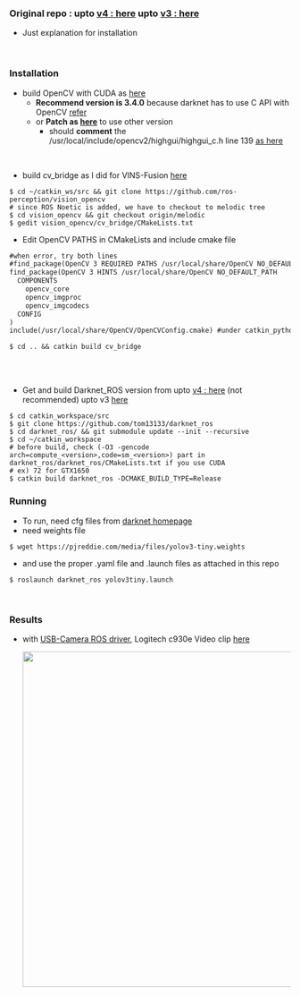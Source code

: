 ### Original repo : upto [v4 : here](https://github.com/tom13133/darknet_ros) upto [v3 : here](https://github.com/leggedrobotics/darknet_ros)
+ Just explanation for installation

<br>

### Installation
+ build OpenCV with CUDA as [here](https://github.com/engcang/vins-application#-opencv-with-cuda--necessary-for-gpu-version-1)
  + **Recommend version is 3.4.0** because darknet has to use C API with OpenCV [refer](https://github.com/pjreddie/darknet/issues/551)
  + or **Patch as [here](https://github.com/opencv/opencv/issues/10963)** to use other version 
    + should **comment** the /usr/local/include/opencv2/highgui/highgui_c.h line 139 [as here](https://stackoverflow.com/questions/48611228/yolo-compilation-with-opencv-1-fails)

<br>

+ build cv_bridge as I did for VINS-Fusion [here](https://github.com/engcang/vins-application#-installation-1)
~~~shell
$ cd ~/catkin_ws/src && git clone https://github.com/ros-perception/vision_opencv
# since ROS Noetic is added, we have to checkout to melodic tree
$ cd vision_opencv && git checkout origin/melodic
$ gedit vision_opencv/cv_bridge/CMakeLists.txt
~~~
+ Edit OpenCV PATHS in CMakeLists and include cmake file
~~~txt
#when error, try both lines
#find_package(OpenCV 3 REQUIRED PATHS /usr/local/share/OpenCV NO_DEFAULT_PATH
find_package(OpenCV 3 HINTS /usr/local/share/OpenCV NO_DEFAULT_PATH
  COMPONENTS
    opencv_core
    opencv_imgproc
    opencv_imgcodecs
  CONFIG
)
include(/usr/local/share/OpenCV/OpenCVConfig.cmake) #under catkin_python_setup()
~~~
~~~shell
$ cd .. && catkin build cv_bridge
~~~

<br>
<br>

+ Get and build Darknet_ROS version from upto [v4 : here](https://github.com/tom13133/darknet_ros) (not recommended) upto v3 [here](https://github.com/leggedrobotics/darknet_ros)
~~~shell
$ cd catkin_workspace/src
$ git clone https://github.com/tom13133/darknet_ros
$ cd darknet_ros/ && git submodule update --init --recursive
$ cd ~/catkin_workspace
# before build, check (-O3 -gencode arch=compute_<version>,code=sm_<version>) part in darknet_ros/darknet_ros/CMakeLists.txt if you use CUDA
# ex) 72 for GTX1650
$ catkin build darknet_ros -DCMAKE_BUILD_TYPE=Release
~~~

### Running
+ To run, need cfg files from [darknet homepage](https://github.com/pjreddie/darknet/tree/master/cfg)
+ need weights file
~~~shell
$ wget https://pjreddie.com/media/files/yolov3-tiny.weights
~~~
+ and use the proper .yaml file and .launch files as attached in this repo

~~~shell
$ roslaunch darknet_ros yolov3tiny.launch
~~~

<br>

### Results
+ with [USB-Camera ROS driver](http://wiki.ros.org/usb_cam), Logitech c930e Video clip [here](https://youtu.be/nfPVkNXSs-A)
  <p align="center">
  <img src="https://github.com/engcang/ros-yolov3-sort/blob/master/YOLO-ROS/YOLO%20V3_screenshot_20.06.2020.png" width="600"/>
  </p>
